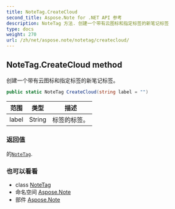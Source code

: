 ```yaml
---
title: NoteTag.CreateCloud
second_title: Aspose.Note for .NET API 参考
description: NoteTag 方法. 创建一个带有云图标和指定标签的新笔记标签
type: docs
weight: 270
url: /zh/net/aspose.note/notetag/createcloud/
---
```

## NoteTag.CreateCloud method

创建一个带有云图标和指定标签的新笔记标签。

```csharp
public static NoteTag CreateCloud(string label = "")
```

| 范围 | 类型 | 描述 |
| --- | --- | --- |
| label | String | 标签的标签。 |

### 返回值

的[`NoteTag`](../).

### 也可以看看

* class [NoteTag](../)
* 命名空间 [Aspose.Note](../../notetag/)
* 部件 [Aspose.Note](../../../)


